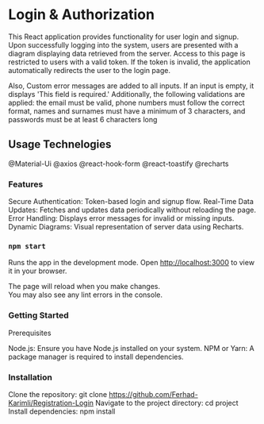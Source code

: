 # Login & Authorization

This React application provides functionality for user login and signup. Upon successfully logging into the system, users are presented with a diagram displaying data retrieved from the server. Access to this page is restricted to users with a valid token. If the token is invalid, the application automatically redirects the user to the login page.

Also, Custom error messages are added to all inputs. If an input is empty, it displays 'This field is required.' Additionally, the following validations are applied: the email must be valid, phone numbers must follow the correct format, names and surnames must have a minimum of 3 characters, and passwords must be at least 6 characters long

## Usage Technelogies

@Material-Ui
@axios
@react-hook-form
@react-toastify
@recharts

### Features

Secure Authentication: Token-based login and signup flow.
Real-Time Data Updates: Fetches and updates data periodically without reloading the page.
Error Handling: Displays error messages for invalid or missing inputs.
Dynamic Diagrams: Visual representation of server data using Recharts.

### `npm start`

Runs the app in the development mode.
Open [http://localhost:3000](http://localhost:3000) to view it in your browser.

The page will reload when you make changes.\
You may also see any lint errors in the console.

### Getting Started

Prerequisites

Node.js: Ensure you have Node.js installed on your system.
NPM or Yarn: A package manager is required to install dependencies.

### Installation

Clone the repository:
git clone https://github.com/Ferhad-Karimli/Registration-Login
Navigate to the project directory:
cd project
Install dependencies:
npm install
